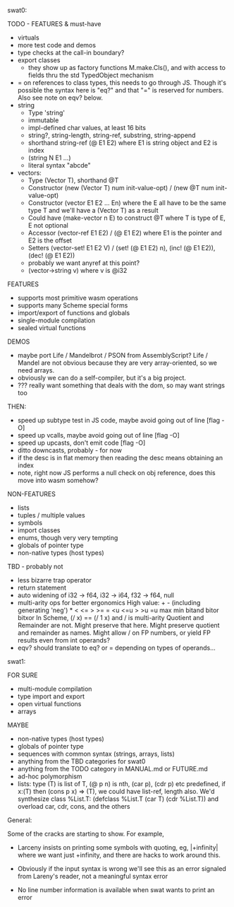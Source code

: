 swat0:

TODO - FEATURES & must-have
- virtuals
- more test code and demos
- type checks at the call-in boundary?
- export classes
  - they show up as factory functions M.make.Cls(), and with
    access to fields thru the std TypedObject mechanism
- = on references to class types, this needs to go through JS.
  Though it's possible the syntax here is "eq?" and that "=" is
  reserved for numbers.  Also see note on eqv? below.
- string
  - Type 'string'
  - immutable
  - impl-defined char values, at least 16 bits
  - string?, string-length, string-ref, substring, string-append
  - shorthand string-ref (@ E1 E2) where E1 is string object and E2 is index
  - (string N E1 ...)
  - literal syntax "abcde"
- vectors:
  - Type (Vector T), shorthand @T
  - Constructor (new (Vector T) num init-value-opt) / (new @T num init-value-opt)
  - Constructor (vector E1 E2 ... En) where the E all have to be the same type T and
    we'll have a (Vector T) as a result
  - Could have (make-vector n E) to construct @T where T is type of E, E not optional
  - Accessor (vector-ref E1 E2) / (@ E1 E2) where E1 is the pointer and E2 is the offset
  - Setters (vector-set! E1 E2 V) / (set! (@ E1 E2) n), (inc! (@ E1 E2)), (dec! (@ E1 E2))
  - probably we want anyref at this point?
  - (vector->string v) where v is @i32

FEATURES
- supports most primitive wasm operations
- supports many Scheme special forms
- import/export of functions and globals
- single-module compilation
- sealed virtual functions

DEMOS
- maybe port Life / Mandelbrot / PSON from AssemblyScript?  Life / Mandel are
  not obvious because they are very array-oriented, so we need arrays.
- obviously we can do a self-compiler, but it's a big project.
- ???  really want something that deals with the dom, so may want strings too

THEN:
- speed up subtype test in JS code, maybe avoid going out of line [flag -O]
- speed up vcalls, maybe avoid going out of line [flag -O]
- speed up upcasts, don't emit code [flag -O]
- ditto downcasts, probably - for now
- if the desc is in flat memory then reading the desc means obtaining an index
- note, right now JS performs a null check on obj reference, does this move into wasm somehow?

NON-FEATURES
- lists
- tuples / multiple values
- symbols
- import classes
- enums, though very very tempting
- globals of pointer type
- non-native types (host types)
   
TBD - probably not
- less bizarre trap operator
- return statement
- auto widening of i32 -> f64, i32 -> i64, f32 -> f64, null
- multi-arity ops for better ergonomics
  High value:  + - (including generating 'neg') * < <= > >= = <u <=u > >u =u max min bitand bitor bitxor
  In Scheme, (/ x) == (/ 1 x) and / is multi-arity
  Quotient and Remainder are not.
  Might preserve that here.
  Might preserve quotient and remainder as names.
  Might allow / on FP numbers, or yield FP results even from int operands?
- eqv? should translate to eq? or = depending on types of operands...

swat1:

FOR SURE
- multi-module compilation
- type import and export
- open virtual functions
- arrays

MAYBE
- non-native types (host types)
- globals of pointer type
- sequences with common syntax (strings, arrays, lists)
- anything from the TBD categories for swat0
- anything from the TODO category in MANUAL.md or FUTURE.md
- ad-hoc polymorphism
- lists: type (T) is list of T, (@ p n) is nth, (car p), (cdr p) etc predefined,
  if x:(T) then (cons p x) => (T), we could have list-ref, length also.  We'd
  synthesize class %List.T: (defclass %List.T (car T) (cdr %List.T)) and
  overload car, cdr, cons, and the others


General:

Some of the cracks are starting to show.  For example,

- Larceny insists on printing some symbols with quoting, eg,
  |+infinity| where we want just +infinity, and there are hacks to
  work around this.

- Obviously if the input syntax is wrong we'll see this as an error
  signaled from Lareny's reader, not a meaningful syntax error

- No line number information is available when swat wants to print
  an error

